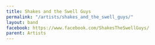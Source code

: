 ```yaml
---
title: Shakes and the Swell Guys
permalink: "/artists/shakes_and_the_swell_guys/"
layout: band
facebook: https://www.facebook.com/ShakesTheSwellGuys/
parent: Artists
---
```


